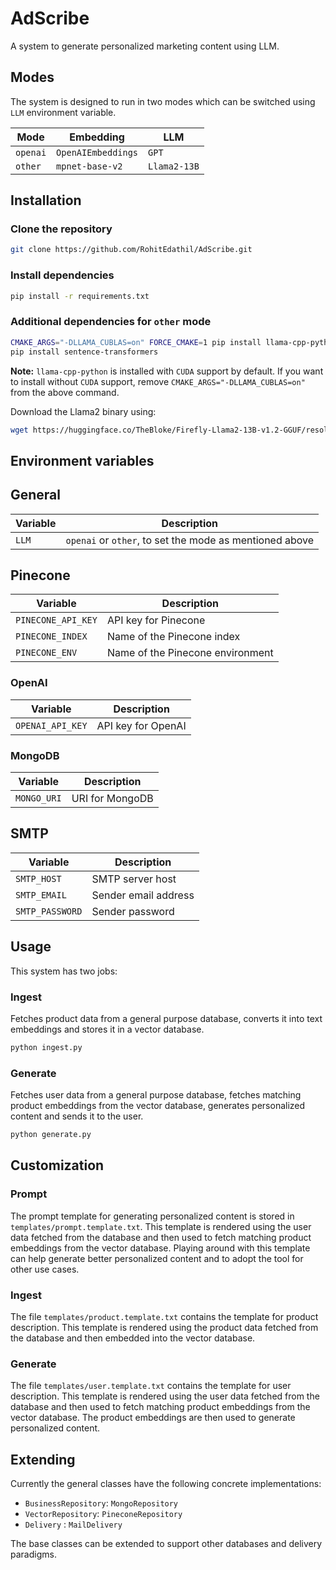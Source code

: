 # AdScribe

A system to generate personalized marketing content using LLM.

## Modes

The system is designed to run in two modes which can be switched using `LLM` environment variable.

| Mode     | Embedding          | LLM          |
| -------- | ------------------ | ------------ |
| `openai` | `OpenAIEmbeddings` | `GPT`        |
| `other`  | `mpnet-base-v2`    | `Llama2-13B` |

## Installation

### Clone the repository

```bash
git clone https://github.com/RohitEdathil/AdScribe.git
```

### Install dependencies

```bash
pip install -r requirements.txt
```

### Additional dependencies for `other` mode

```bash
CMAKE_ARGS="-DLLAMA_CUBLAS=on" FORCE_CMAKE=1 pip install llama-cpp-python
pip install sentence-transformers

```

**Note:** `llama-cpp-python` is installed with `CUDA` support by default. If you want to install without `CUDA` support, remove `CMAKE_ARGS="-DLLAMA_CUBLAS=on"` from the above command.

Download the Llama2 binary using:

```bash
wget https://huggingface.co/TheBloke/Firefly-Llama2-13B-v1.2-GGUF/resolve/main/firefly-llama2-13b-v1.2.Q2_K.gguf -O model.bin
```

## Environment variables

## General

| Variable | Description                                             |
| -------- | ------------------------------------------------------- |
| `LLM`    | `openai` or `other`, to set the mode as mentioned above |

## Pinecone

| Variable           | Description                      |
| ------------------ | -------------------------------- |
| `PINECONE_API_KEY` | API key for Pinecone             |
| `PINECONE_INDEX`   | Name of the Pinecone index       |
| `PINECONE_ENV`     | Name of the Pinecone environment |

### OpenAI

| Variable         | Description        |
| ---------------- | ------------------ |
| `OPENAI_API_KEY` | API key for OpenAI |

### MongoDB

| Variable    | Description     |
| ----------- | --------------- |
| `MONGO_URI` | URI for MongoDB |

## SMTP

| Variable        | Description          |
| --------------- | -------------------- |
| `SMTP_HOST`     | SMTP server host     |
| `SMTP_EMAIL`    | Sender email address |
| `SMTP_PASSWORD` | Sender password      |

## Usage

This system has two jobs:

### Ingest

Fetches product data from a general purpose database, converts it into text embeddings and stores it in a vector database.

```bash
python ingest.py
```

### Generate

Fetches user data from a general purpose database, fetches matching product embeddings from the vector database, generates personalized content and sends it to the user.

```bash
python generate.py
```

## Customization

### Prompt

The prompt template for generating personalized content is stored in `templates/prompt.template.txt`. This template is rendered using the user data fetched from the database and then used to fetch matching product embeddings from the vector database. Playing around with this template can help generate better personalized content and to adopt the tool for other use cases.

### Ingest

The file `templates/product.template.txt` contains the template for product description. This template is rendered using the product data fetched from the database and then embedded into the vector database.

### Generate

The file `templates/user.template.txt` contains the template for user description. This template is rendered using the user data fetched from the database and then used to fetch matching product embeddings from the vector database. The product embeddings are then used to generate personalized content.

## Extending

Currently the general classes have the following concrete implementations:

- `BusinessRepository`: `MongoRepository`
- `VectorRepository`: `PineconeRepository`
- `Delivery` : `MailDelivery`

The base classes can be extended to support other databases and delivery paradigms.
